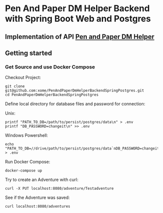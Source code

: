 # Pen And Paper DM Helper Backend with Spring Boot Web and Postgres
## Implementation of API [Pen and Paper DM Helper](https://github.com/xome/PenAndPaperHelperOpenApi)

## Getting started
### Get Source and use Docker Compose 

Checkout Project:
```shell
git clone git@github.com:xome/PenAndPaperDmHelperBackendSpringPostgres.git
cd PenAndPaperDmHelperBackendSpringPostgres
```

Define local directory for database files and password for connection:

Unix:
```shell
printf "PATH_TO_DB=/path/to/persist/postgres/data\n" > .env
printf "DB_PASSWORD=changeit\n" >> .env
```

Windows Powershell:
```shell
echo "PATH_TO_DB=//drive/path/to/persist/postgres/data`nDB_PASSWORD=changeit`n" > .env
```

Run Docker Compose:
```shell
docker-compose up
```

Try to create an Adventure with curl:
```shell
curl -X PUT localhost:8080/adventure/Testadventure
```

See if the Adventure was saved:
```shell
curl localhost:8080/adventures
```

